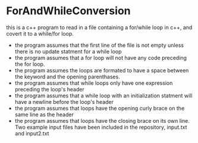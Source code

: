 # ForAndWhileConversion
this is a c++ program to read in a file containing a for/while loop in c++, and covert it to a while/for loop. 
- the program assumes that the first line of the file is not empty unless there is no update statment for a while loop
- the program assumes that a for loop will not have any code preceding the for loop.
- the program assumes the loops are formated to have a space between the keyword and the opening parenthases.
- the program assumes that while loops only have one expression preceding the loop's header
- the program assumes that a while loop with an initialization statment will have a newline before the loop's header
- the program assumes that loops have the opening curly brace on the same line as the header
- the program assumes that loops have the closing brace on its own line.
Two example input files have been included in the repository, input.txt and input2.txt
